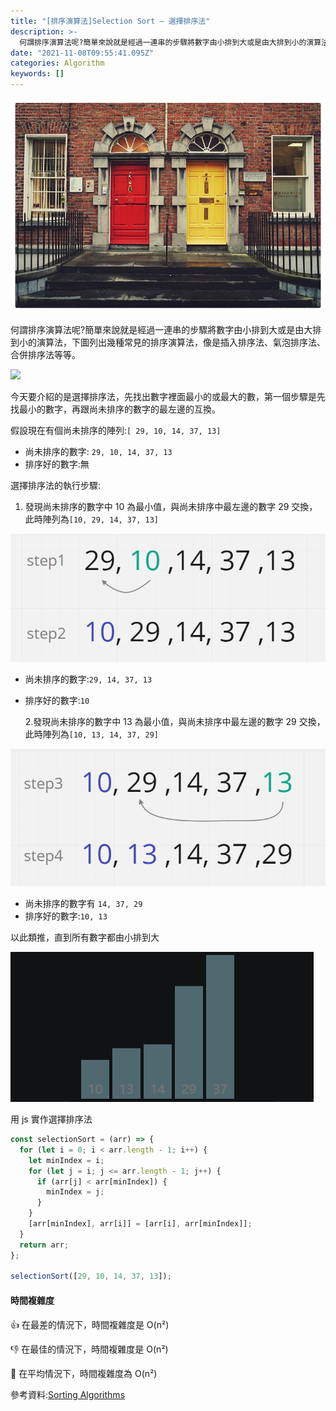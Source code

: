 ```yaml
---
title: "[排序演算法]Selection Sort — 選擇排序法"
description: >-
  何謂排序演算法呢?簡單來說就是經過一連串的步驟將數字由小排到大或是由大排到小的演算法，下圖列出幾種常見的排序演算法，像是插入排序法、氣泡排序法、合併排序法等等。
date: "2021-11-08T09:55:41.095Z"
categories: Algorithm
keywords: []
---
```


![](/img/1__PfiVmotYEyxtz2OKg1RBTQ.jpeg)

何謂排序演算法呢?簡單來說就是經過一連串的步驟將數字由小排到大或是由大排到小的演算法，下圖列出幾種常見的排序演算法，像是插入排序法、氣泡排序法、合併排序法等等。

![](/img/1__mpmbmlnUGuySa9umM5oTiw.gif)

今天要介紹的是選擇排序法，先找出數字裡面最小的或最大的數，第一個步驟是先找最小的數字，再跟尚未排序的數字的最左邊的互換。

假設現在有個尚未排序的陣列:`[ 29, 10, 14, 37, 13]`

- 尚未排序的數字: `29, 10, 14, 37, 13`
- 排序好的數字:無

選擇排序法的執行步驟:

1.  發現尚未排序的數字中 10 為最小值，與尚未排序中最左邊的數字 29 交換，此時陣列為`[10, 29, 14, 37, 13]`

![](/img/1__vtRkhQVIPCzp3aDm1zPgmA.png)

- 尚未排序的數字:`29, 14, 37, 13`
- 排序好的數字:`10`

  2.發現尚未排序的數字中 13 為最小值，與尚未排序中最左邊的數字 29 交換，此時陣列為`[10, 13, 14, 37, 29]`

![](/img/1__9Si7gDIeJOiqWYVWB1ACKQ.png)

- 尚未排序的數字有 `14, 37, 29`
- 排序好的數字:`10, 13`

以此類推，直到所有數字都由小排到大

![](/img/1__dQqcLbRo8lR0bKNwN8k3SQ.gif)

用 js 實作選擇排序法

```javascript
const selectionSort = (arr) => {
  for (let i = 0; i < arr.length - 1; i++) {
    let minIndex = i;
    for (let j = i; j <= arr.length - 1; j++) {
      if (arr[j] < arr[minIndex]) {
        minIndex = j;
      }
    }
    [arr[minIndex], arr[i]] = [arr[i], arr[minIndex]];
  }
  return arr;
};

selectionSort([29, 10, 14, 37, 13]);
```

#### 時間複雜度

👍 在最差的情況下，時間複雜度是 O(n²)

👎 在最佳的情況下，時間複雜度是 O(n²)

🤚 在平均情況下，時間複雜度為 O(n²)

參考資料:[Sorting Algorithms](https://dev.to/edwardcashmere/sorting-algorithms-2541)
